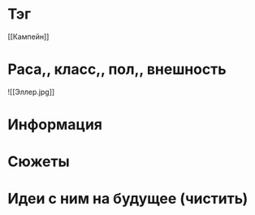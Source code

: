 # Тэг
[[Кампейн]]
# Раса,, класс,, пол,, внешность
![[Эллер.jpg]]
# Информация

# Сюжеты

# Идеи с ним на будущее (чистить)


